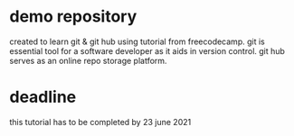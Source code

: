 # demo repository 
created to learn git & git hub using tutorial from freecodecamp.
git is essential tool for a software developer as it aids in version control.
git hub serves as an online repo storage platform.

# deadline
this tutorial has to be completed by 23 june 2021
